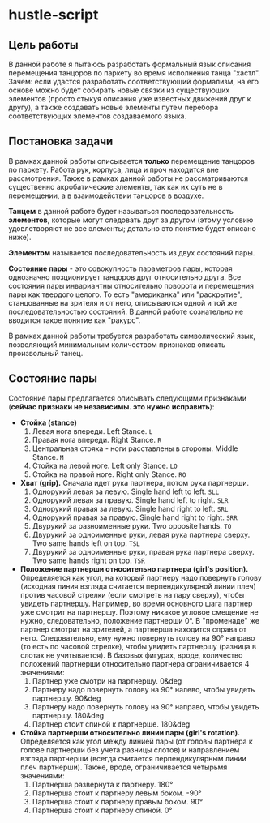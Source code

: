 # hustle-script

## Цель работы

В данной работе я пытаюсь разработать формальный язык описания перемещения танцоров по паркету во время исполнения танца "хастл". Зачем: если удастся разработать соответствующий формализм, на его основе можно будет собирать новые связки из существующих элементов (просто стыкуя описания уже известных движений друг к другу), а также создавать новые элементы путем перебора соответствующих элементов создаваемого языка.

## Постановка задачи

В рамках данной работы описывается **только** перемещение танцоров по паркету. Работа рук, корпуса, лица и проч находится вне рассмотрения. Также в рамках данной работы не рассматриваются существенно акробатические элементы, так как их суть не в перемещении, а в взаимодействии танцоров в воздухе.

**Танцем** в данной работе будет называться последовательность **элементов**, которые могут следовать друг за другом (этому условию удовлетворяют не все элементы; детально это понятие будет описано ниже). 

**Элементом** называется последовательность из двух состояний пары. 

**Состояние пары** - это совокупность параметров пары, которая однозначно позционирует танцоров друг относительно друга. Все состояния пары инвариантны относительно поворота и перемещения пары как твердого целого. То есть "американка" или "раскрытие", станцованные на зрителя и от него, описываются одной и той же последовательностью состояний. В данной работе сознательно не вводится такое понятие как "ракурс".

В рамках данной работы требуется разработать символический язык, позволяющий минимальным количеством признаков описать произвольный танец.

## Состояние пары

Состояние пары предлагается описывать следующими признаками (**сейчас признаки не независимы. это нужно исправить**):
- **Стойка (stance)** 
  1. Левая нога впереди. Left Stance. `L`
  2. Правая нога впереди. Right Stance. `R`
  3. Центральная стояка - ноги расставлены в стороны. Middle Stance. `M`
  4. Стойка на левой ноге. Left only Stance. `LO`
  5. Стойка на правой ноге. Right only Stance. `RO`
- **Хват (grip).** Сначала идет рука партнера, потом рука партнерши.
  1. Однорукий левая за левую. Single hand left to left. `SLL`
  2. Однорукий левая за правую. Single hand left to right. `SLR`
  3. Однорукий правая за левую. Single hand right to left. `SRL`
  4. Однорукий правая за правую. Single hand right to right. `SRR`
  5. Двурукий за разноименные руки. Two opposite hands. `TO`
  6. Двурукий за одноименные руки, левая рука партнера сверху. Two same hands left on top. `TSL`
  7. Двурукий за одноименные руки, правая рука партнера сверху. Two same hands right on top. `TSR`
- **Положение партнерши относительно партнера (girl's position).** Определяется как угол, на который партнеру надо повернуть голову (исходная линия взгляда считается перпендикулярной линии плеч) против часовой стрелки (если смотреть на пару сверху), чтобы увидеть партнершу. Например, во время основного шага партнер уже смотрит на партнершу. Поэтому никакое угловое смещение не нужно, следовательно, положение партнерши 0&deg;. В "променаде" же партнер смотрит на зрителей, а партнерша находится справа от него. Следовательно, ему нужно повернуть голову на 90&deg; направо (то есть по часовой стрелке), чтобы увидеть партнершу (разница в слотах не учитывается). В базовых фигурах, вроде, количество положений партнерши относительно партнера ограничивается 4 значениями:
  1. Партнер уже смотри на партнершу. 0&deg
  2. Партнеру надо повернуть голову на 90&deg; налево, чтобы увидеть партнершу. 90&deg
  3. Партнеру надо повернуть голову на 90&deg; направо, чтобы увидеть партнершу. 180&deg
  4. Партнер стоит спиной к партнерше. 180&deg
- **Стойка партнерши относительно линии пары (girl's rotation).** Определяется как угол между линией пары (от головы партнера к голове партнерши без учета разницы слотов) и направлением взгляда партнерши (всегда считается перпендикулярным линии плеч партнерши). Также, вроде, ограничивается четырьмя значениями:
  1. Партнерша развернута к партнеру. 180&deg;
  2. Партнерша стоит к партнеру левым боком. -90&deg;
  3. Партнерша стоит к партнеру правым боком. 90&deg;
  4. Партнерша стоит к партнеру спиной. 0&deg;

